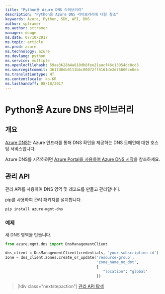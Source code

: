 ```yaml
---
title: "Python용 Azure DNS 라이브러리"
description: "Python용 Azure DNS 라이브러리에 대한 참조"
keywords: Azure, Python, SDK, API, DNS
author: sptramer
ms.author: sttramer
manager: douge
ms.date: 07/10/2017
ms.topic: article
ms.prod: azure
ms.technology: azure
ms.devlang: python
ms.service: multiple
ms.openlocfilehash: 59ae3628b4a810db8fee21aacf46c13054dc8cd3
ms.sourcegitcommit: 3617d0db0111bbc00072ff8161de2d76606ce0ea
ms.translationtype: HT
ms.contentlocale: ko-KR
ms.lasthandoff: 08/18/2017
---
```

# <a name="azure-dns-libraries-for-python"></a>Python용 Azure DNS 라이브러리

## <a name="overview"></a>개요

[Azure DNS](/azure/dns/dns-overview)는 Azure 인프라를 통해 DNS 확인을 제공하는 DNS 도메인에 대한 호스팅 서비스입니다.

Azure DNS를 시작하려면 [Azure Portal을 사용하여 Azure DNS 시작](/azure/dns/dns-getstarted-portal)을 참조하세요.

## <a name="management-apis"></a>관리 API

관리 API를 사용하여 DNS 영역 및 레코드를 만들고 관리합니다.

pip를 사용하여 관리 패키지를 설치합니다.

```bash
pip install azure-mgmt-dns
```

### <a name="example"></a>예제

새 DNS 영역을 만듭니다.

```python
from azure.mgmt.dns import DnsManagementClient

dns_client = DnsManagementClient(credentials, 'your-subscription-id')
zone = dns_client.zones.create_or_update('resource-group',
                                         'zone_name_no_dot',
                                         {
                                            "location": "global"
                                         })

```

> [!div class="nextstepaction"]
> [관리 API 탐색](/python/api/overview/azure/dns/managementlibrary)
